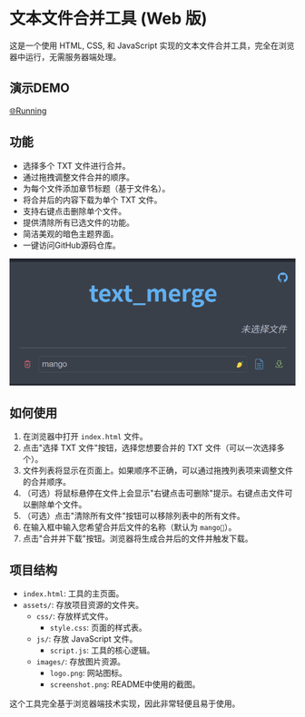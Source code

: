 # 文本文件合并工具 (Web 版)

这是一个使用 HTML, CSS, 和 JavaScript 实现的文本文件合并工具，完全在浏览器中运行，无需服务器端处理。

## 演示DEMO
[🌐Running](https://uuzp.github.io/text_merge/)
## 功能

*   选择多个 TXT 文件进行合并。
*   通过拖拽调整文件合并的顺序。
*   为每个文件添加章节标题（基于文件名）。
*   将合并后的内容下载为单个 TXT 文件。
*   支持右键点击删除单个文件。
*   提供清除所有已选文件的功能。
*   简洁美观的暗色主题界面。
*   一键访问GitHub源码仓库。

![界面截图](assets/images/screenshot.png)

## 如何使用

1.  在浏览器中打开 `index.html` 文件。
2.  点击"选择 TXT 文件"按钮，选择您想要合并的 TXT 文件（可以一次选择多个）。
3.  文件列表将显示在页面上。如果顺序不正确，可以通过拖拽列表项来调整文件的合并顺序。
4.  （可选）将鼠标悬停在文件上会显示"右键点击可删除"提示。右键点击文件可以删除单个文件。
5.  （可选）点击"清除所有文件"按钮可以移除列表中的所有文件。
6.  在输入框中输入您希望合并后文件的名称（默认为 `mango🥭`）。
7.  点击"合并并下载"按钮。浏览器将生成合并后的文件并触发下载。

## 项目结构

*   `index.html`: 工具的主页面。
*   `assets/`: 存放项目资源的文件夹。
    *   `css/`: 存放样式文件。
        *   `style.css`: 页面的样式表。
    *   `js/`: 存放 JavaScript 文件。
        *   `script.js`: 工具的核心逻辑。
    *   `images/`: 存放图片资源。
        *   `logo.png`: 网站图标。
        *   `screenshot.png`: README中使用的截图。

这个工具完全基于浏览器端技术实现，因此非常轻便且易于使用。
